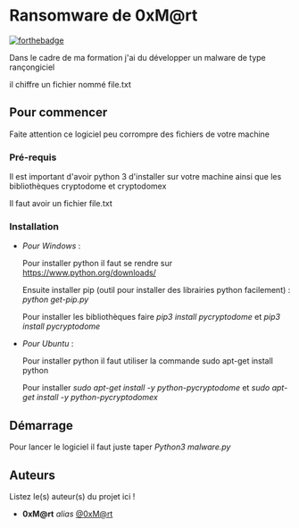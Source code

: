 # Ransomware de 0xM@rt

[![forthebadge](https://forthebadge.com/images/badges/made-with-python.svg)](https://forthebadge.com)

Dans le cadre de ma formation j'ai du développer un malware de type rançongiciel 

il chiffre un fichier nommé file.txt


## Pour commencer

Faite attention ce logiciel peu corrompre des fichiers de votre machine 

### Pré-requis

Il est important d'avoir python 3 d'installer sur votre machine ainsi que les bibliothèques cryptodome et cryptodomex

Il faut avoir un fichier file.txt


### Installation

* _Pour_ _Windows_ :

  Pour installer python il faut se rendre sur https://www.python.org/downloads/
  
  Ensuite installer pip (outil pour installer des librairies python facilement) : *python get-pip.py*
  
  Pour installer les bibliothèques faire *pip3 install pycryptodome* et  *pip3 install pycryptodome*

* _Pour_ _Ubuntu_ :

  Pour installer python il faut utiliser la commande sudo apt-get install python
  
  Pour installer *sudo apt-get install -y python-pycryptodome* et *sudo apt-get install -y python-pycryptodomex*

## Démarrage

Pour lancer le logiciel il faut juste taper *Python3 malware.py*


## Auteurs
Listez le(s) auteur(s) du projet ici !
* **0xM@rt** _alias_ [@0xM@rt](https://github.com/0xMart)
